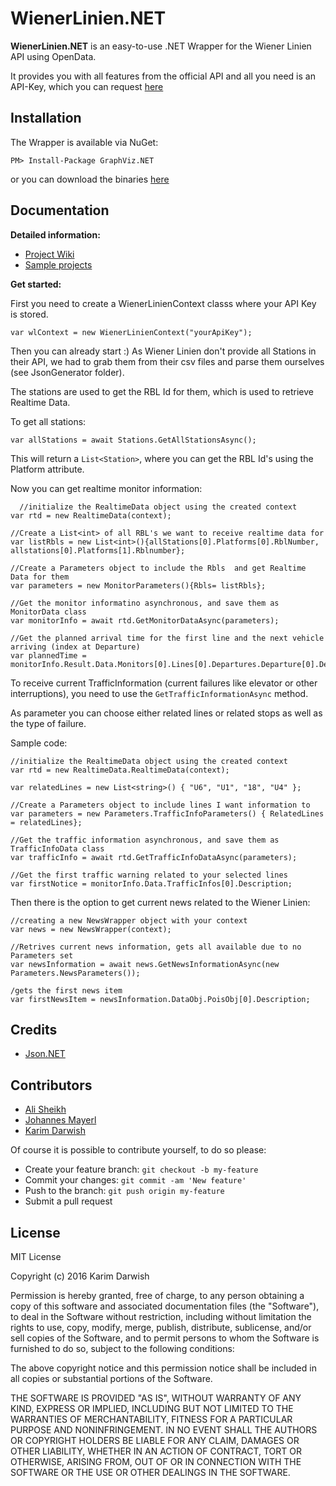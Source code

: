 WienerLinien.NET 
=================

**WienerLinien.NET** is an easy-to-use .NET Wrapper for the Wiener Linien API using OpenData. 

It provides you with all features from the official API and all you need is an API-Key, which you can request [here](https://www.wien.gv.at/formularserver2/user/formular.aspx?pid=3b49a23de1ff43efbc45ae85faee31db&pn=B0718725a79fb40f4bb4b7e0d2d49f1d1)


Installation
-------------

The Wrapper is available via NuGet: 
	

    PM> Install-Package GraphViz.NET
    
or you can download the binaries [here](https://github.com/KarimDarwish/Wiener-Linien-.NET/releases)


Documentation
-------------------

**Detailed information:**

 - [Project Wiki](https://github.com/KarimDarwish/Wiener-Linien-.NET/wiki)
 - [Sample projects](https://github.com/KarimDarwish/Wiener-Linien-.NET)

**Get started:**

First you need to create a WienerLinienContext classs where your API Key is stored.

    var wlContext = new WienerLinienContext("yourApiKey");
    
Then you can already start :)
As Wiener Linien don't provide all Stations in their API, we had to grab them from their csv files and parse them ourselves (see JsonGenerator folder).

The stations are used to get the RBL Id for them, which is used to retrieve Realtime Data.

To get all stations:

    var allStations = await Stations.GetAllStationsAsync();
This will return a `List<Station>`, where you can get the RBL Id's using the Platform attribute.

Now you can get realtime monitor information:

      //initialize the RealtimeData object using the created context
    var rtd = new RealtimeData(context);
    
    //Create a List<int> of all RBL's we want to receive realtime data for
    var listRbls = new List<int>(){allStations[0].Platforms[0].RblNumber, allstations[0].Platforms[1].Rblnumber};
    
    //Create a Parameters object to include the Rbls  and get Realtime Data for them
    var parameters = new MonitorParameters(){Rbls= listRbls};
    
    //Get the monitor informatino asynchronous, and save them as MonitorData class
    var monitorInfo = await rtd.GetMonitorDataAsync(parameters);
    
    //Get the planned arrival time for the first line and the next vehicle arriving (index at Departure)
    var plannedTime = monitorInfo.Result.Data.Monitors[0].Lines[0].Departures.Departure[0].DepartureTime.TimePlanned;

To receive current TrafficInformation (current failures like elevator or other interruptions), you need to use the `GetTrafficInformationAsync` method.

As parameter you can choose either related lines or related stops as well as the type of failure.

Sample code:

        
    //initialize the RealtimeData object using the created context
    var rtd = new RealtimeData.RealtimeData(context);
    
    var relatedLines = new List<string>() { "U6", "U1", "18", "U4" };
    
    //Create a Parameters object to include lines I want information to
    var parameters = new Parameters.TrafficInfoParameters() { RelatedLines = relatedLines};
    
    //Get the traffic information asynchronous, and save them as TrafficInfoData class
    var trafficInfo = await rtd.GetTrafficInfoDataAsync(parameters);
    
    //Get the first traffic warning related to your selected lines
    var firstNotice = monitorInfo.Data.TrafficInfos[0].Description;

Then there is the option to get current news related to the Wiener Linien:


    //creating a new NewsWrapper object with your context
    var news = new NewsWrapper(context);
    
    //Retrives current news information, gets all available due to no Parameters set
    var newsInformation = await news.GetNewsInformationAsync(new Parameters.NewsParameters());
    
    /gets the first news item
    var firstNewsItem = newsInformation.DataObj.PoisObj[0].Description;






Credits
-------------

 - [Json.NET](http://www.newtonsoft.com/json) 



Contributors
--------------------

 - [Ali Sheikh](https://github.com/alaeschaik)
 - [Johannes Mayerl](https://github.com/johannesMayerl)
 - [Karim Darwish](https://github.com/KarimDarwish)

Of course it is possible to contribute yourself, to do so please:

 - Create your feature branch: `git checkout -b my-feature`
 - Commit your changes: `git commit -am 'New feature'` 
 - Push to the branch: `git push origin my-feature` 
 - Submit a pull request

 

License
--------------

MIT License

Copyright (c) 2016 Karim Darwish

Permission is hereby granted, free of charge, to any person obtaining a copy of this software and associated documentation files (the "Software"), to deal in the Software without restriction, including without limitation the rights to use, copy, modify, merge, publish, distribute, sublicense, and/or sell copies of the Software, and to permit persons to whom the Software is furnished to do so, subject to the following conditions:

The above copyright notice and this permission notice shall be included in all copies or substantial portions of the Software.

THE SOFTWARE IS PROVIDED "AS IS", WITHOUT WARRANTY OF ANY KIND, EXPRESS OR IMPLIED, INCLUDING BUT NOT LIMITED TO THE WARRANTIES OF MERCHANTABILITY, FITNESS FOR A PARTICULAR PURPOSE AND NONINFRINGEMENT. IN NO EVENT SHALL THE AUTHORS OR COPYRIGHT HOLDERS BE LIABLE FOR ANY CLAIM, DAMAGES OR OTHER LIABILITY, WHETHER IN AN ACTION OF CONTRACT, TORT OR OTHERWISE, ARISING FROM, OUT OF OR IN CONNECTION WITH THE SOFTWARE OR THE USE OR OTHER DEALINGS IN THE SOFTWARE.



